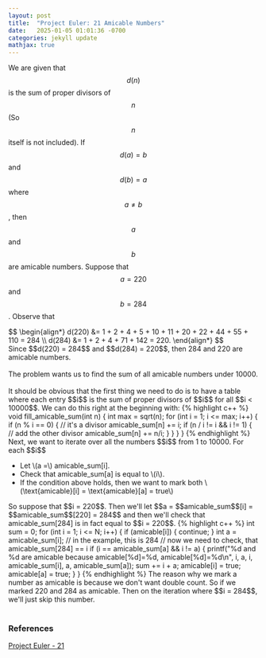 ```yaml
---
layout: post
title:  "Project Euler: 21 Amicable Numbers"
date:   2025-01-05 01:01:36 -0700
categories: jekyll update
mathjax: true
---
```

We are given that $$d(n)$$ is the sum of proper divisors of $$n$$ (So $$n$$ itself is not included). If $$d(a) = b$$ and $$d(b) = a$$ where $$a \neq b$$, then $$a$$ and $$b$$ are amicable numbers. Suppose that $$a = 220$$ and $$b = 284$$. Observe that
<div>
	$$
	\begin{align*}
	 d(220) &= 1 + 2 + 4 + 5 + 10 + 11 + 20 + 22 + 44 + 55 + 110 = 284 \\
	 d(284) &= 1 + 2 + 4 + 71 + 142 = 220.
	\end{align*}
	$$
</div>
Since $$d(220) = 284$$ and $$d(284) = 220$$, then 284 and 220 are amicable numbers.
<br>
<br>
<!------------------------------------------------------------------------------------>
The problem wants us to find the sum of all amicable numbers under 10000.
<br>
<br>
<!------------------------------------------------------------------------------------>
It should be obvious that the first thing we need to do is to have a table where each entry $$i$$ is the sum of proper divisors of $$i$$ for all $$i < 10000$$. We can do this right at the beginning with:
{% highlight c++ %}
void fill_amicable_sum(int n) {
    int max = sqrt(n);
    for (int i = 1; i <= max; i++) {
        if (n % i == 0) { // it's a divisor
            amicable_sum[n] += i;
            if (n / i != i && i != 1) { // add the other divisor
                amicable_sum[n] += n/i;
            }
        }
    }
}
{% endhighlight %}
<!------------------------------------------------------------------------------------>
Next, we want to iterate over all the numbers $$i$$ from 1 to 10000. For each $$i$$
<ul>
   <li>Let \(a =\) amicable_sum[i].</li>
   <li>Check that amicable_sum[a] is equal to \(i\).</li>
   <li>If the condition above holds, then we want to mark both \(\text{amicable}[i] = \text{amicable}[a] = true\)</li>
</ul>
So suppose that $$i = 220$$. Then we'll let $$a = $$amicable_sum$$[i] = $$amicable_sum$$[220] = 284$$ and then we'll check that amicable_sum[284] is in fact equal to $$i = 220$$.
{% highlight c++ %}
int sum = 0;
for (int i = 1; i <= N; i++) {
    if (amicable[i]) {
        continue;
    }
    int a = amicable_sum[i]; // in the example, this is 284
    // now we need to check, that amicable_sum[284] == i
    if (i == amicable_sum[a] && i != a) {
        printf("%d and %d are amicable because amicable[%d]=%d, amicable[%d]=%d\n", i, a, i, amicable_sum[i], a, amicable_sum[a]);
        sum += i + a;
        amicable[i] = true;
        amicable[a] = true;
    }
}
{% endhighlight %}
The reason why we mark a number as amicable is because we don't want double count. So if we marked 220 and 284 as amicable. Then on the iteration where $$i = 284$$, we'll just skip this number.
<br>
<br>
<!------------------------------------------------------------------------------------>
<h3>References</h3>
<a href="https://projecteuler.net/problem=21">Project Euler - 21</a>
<br>
<br>



